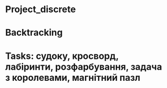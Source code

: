 # Project_discrete

# Backtracking

# Tasks: судоку, кросворд, лабіринти, розфарбування, задача з королевами, магнітний пазл
